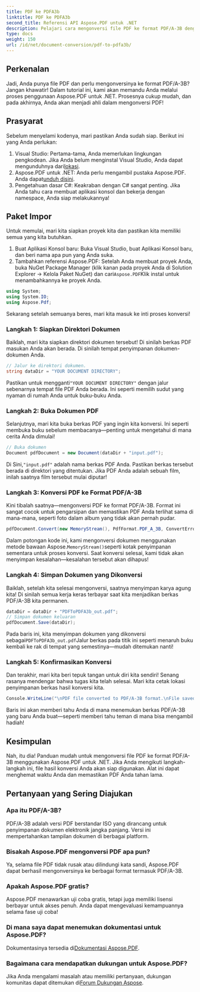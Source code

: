 ```yaml
---
title: PDF ke PDFA3b
linktitle: PDF ke PDFA3b
second_title: Referensi API Aspose.PDF untuk .NET
description: Pelajari cara mengonversi file PDF ke format PDF/A-3B dengan mudah dengan Aspose.PDF untuk .NET dalam panduan langkah demi langkah ini.
type: docs
weight: 150
url: /id/net/document-conversion/pdf-to-pdfa3b/
---
```

## Perkenalan

Jadi, Anda punya file PDF dan perlu mengonversinya ke format PDF/A-3B? Jangan khawatir! Dalam tutorial ini, kami akan memandu Anda melalui proses penggunaan Aspose.PDF untuk .NET. Prosesnya cukup mudah, dan pada akhirnya, Anda akan menjadi ahli dalam mengonversi PDF!

## Prasyarat

Sebelum menyelami kodenya, mari pastikan Anda sudah siap. Berikut ini yang Anda perlukan:

1. Visual Studio: Pertama-tama, Anda memerlukan lingkungan pengkodean. Jika Anda belum menginstal Visual Studio, Anda dapat mengunduhnya dari[lokasi](https://visualstudio.microsoft.com/).
2.  Aspose.PDF untuk .NET: Anda perlu mengambil pustaka Aspose.PDF. Anda dapat[unduh disini](https://releases.aspose.com/pdf/net/).
3. Pengetahuan dasar C#: Keakraban dengan C# sangat penting. Jika Anda tahu cara membuat aplikasi konsol dan bekerja dengan namespace, Anda siap melakukannya!

## Paket Impor

Untuk memulai, mari kita siapkan proyek kita dan pastikan kita memiliki semua yang kita butuhkan.

1. Buat Aplikasi Konsol baru: Buka Visual Studio, buat Aplikasi Konsol baru, dan beri nama apa pun yang Anda suka.
2.  Tambahkan referensi Aspose.PDF: Setelah Anda membuat proyek Anda, buka NuGet Package Manager (klik kanan pada proyek Anda di Solution Explorer -> Kelola Paket NuGet) dan cari`Aspose.PDF`Klik instal untuk menambahkannya ke proyek Anda.

```csharp
using System;
using System.IO;
using Aspose.Pdf;
```

Sekarang setelah semuanya beres, mari kita masuk ke inti proses konversi!

### Langkah 1: Siapkan Direktori Dokumen

Baiklah, mari kita siapkan direktori dokumen tersebut! Di sinilah berkas PDF masukan Anda akan berada. Di sinilah tempat penyimpanan dokumen-dokumen Anda.

```csharp
// Jalur ke direktori dokumen.
string dataDir = "YOUR DOCUMENT DIRECTORY";
```

 Pastikan untuk mengganti`"YOUR DOCUMENT DIRECTORY"` dengan jalur sebenarnya tempat file PDF Anda berada. Ini seperti memilih sudut yang nyaman di rumah Anda untuk buku-buku Anda. 

### Langkah 2: Buka Dokumen PDF

Selanjutnya, mari kita buka berkas PDF yang ingin kita konversi. Ini seperti membuka buku sebelum membacanya—penting untuk mengetahui di mana cerita Anda dimulai!

```csharp
// Buka dokumen
Document pdfDocument = new Document(dataDir + "input.pdf");
```

 Di Sini,`"input.pdf"` adalah nama berkas PDF Anda. Pastikan berkas tersebut berada di direktori yang ditentukan. Jika PDF Anda adalah sebuah film, inilah saatnya film tersebut mulai diputar!

### Langkah 3: Konversi PDF ke Format PDF/A-3B

Kini tibalah saatnya—mengonversi PDF ke format PDF/A-3B. Format ini sangat cocok untuk pengarsipan dan memastikan PDF Anda terlihat sama di mana-mana, seperti foto dalam album yang tidak akan pernah pudar.

```csharp
pdfDocument.Convert(new MemoryStream(), PdfFormat.PDF_A_3B, ConvertErrorAction.Delete);
```

 Dalam potongan kode ini, kami mengonversi dokumen menggunakan metode bawaan Aspose.`MemoryStream()`seperti kotak penyimpanan sementara untuk proses konversi. Saat konversi selesai, kami tidak akan menyimpan kesalahan—kesalahan tersebut akan dihapus!

### Langkah 4: Simpan Dokumen yang Dikonversi

Baiklah, setelah kita selesai mengonversi, saatnya menyimpan karya agung kita! Di sinilah semua kerja keras terbayar saat kita menjadikan berkas PDF/A-3B kita permanen.

```csharp
dataDir = dataDir + "PDFToPDFA3b_out.pdf";
// Simpan dokumen keluaran
pdfDocument.Save(dataDir);
```

 Pada baris ini, kita menyimpan dokumen yang dikonversi sebagai`PDFToPDFA3b_out.pdf`Jalur berkas pada titik ini seperti menaruh buku kembali ke rak di tempat yang semestinya—mudah ditemukan nanti!

### Langkah 5: Konfirmasikan Konversi

Dan terakhir, mari kita beri tepuk tangan untuk diri kita sendiri! Senang rasanya mendengar bahwa tugas kita telah selesai. Mari kita cetak lokasi penyimpanan berkas hasil konversi kita.

```csharp
Console.WriteLine("\nPDF file converted to PDF/A-3B format.\nFile saved at " + dataDir);
```

Baris ini akan memberi tahu Anda di mana menemukan berkas PDF/A-3B yang baru Anda buat—seperti memberi tahu teman di mana bisa mengambil hadiah!

## Kesimpulan

Nah, itu dia! Panduan mudah untuk mengonversi file PDF ke format PDF/A-3B menggunakan Aspose.PDF untuk .NET. Jika Anda mengikuti langkah-langkah ini, file hasil konversi Anda akan siap digunakan. Alat ini dapat menghemat waktu Anda dan memastikan PDF Anda tahan lama.

## Pertanyaan yang Sering Diajukan

### Apa itu PDF/A-3B?
PDF/A-3B adalah versi PDF berstandar ISO yang dirancang untuk penyimpanan dokumen elektronik jangka panjang. Versi ini mempertahankan tampilan dokumen di berbagai platform.

### Bisakah Aspose.PDF mengonversi PDF apa pun?
Ya, selama file PDF tidak rusak atau dilindungi kata sandi, Aspose.PDF dapat berhasil mengonversinya ke berbagai format termasuk PDF/A-3B.

### Apakah Aspose.PDF gratis?
Aspose.PDF menawarkan uji coba gratis, tetapi juga memiliki lisensi berbayar untuk akses penuh. Anda dapat mengevaluasi kemampuannya selama fase uji coba!

### Di mana saya dapat menemukan dokumentasi untuk Aspose.PDF?
 Dokumentasinya tersedia di[Dokumentasi Aspose.PDF](https://reference.aspose.com/pdf/net/).

### Bagaimana cara mendapatkan dukungan untuk Aspose.PDF?
Jika Anda mengalami masalah atau memiliki pertanyaan, dukungan komunitas dapat ditemukan di[Forum Dukungan Aspose](https://forum.aspose.com/c/pdf/10).